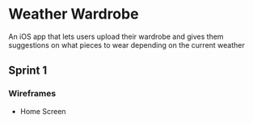 # Weather Wardrobe
An iOS app that lets users upload their wardrobe and gives them suggestions on what pieces to wear depending on the current weather

## Sprint 1

### Wireframes

- Home Screen


